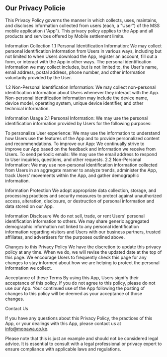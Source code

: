 ## Our Privacy Policie
This Privacy Policy governs the manner in which  collects, uses, maintains, and discloses information collected from users (each, a "User") of the MSS mobile application ("App"). This privacy policy applies to the App and all products and services offered by Mobile settlement limite.

Information Collection
1.1 Personal Identification Information:
We may collect personal identification information from Users in various ways, including but not limited to when Users download the App, register an account, fill out a form, or interact with the App in other ways. The personal identification information we may collect includes, but is not limited to, the User's name, email address, postal address, phone number, and other information voluntarily provided by the User.

1.2 Non-Personal Identification Information:
We may collect non-personal identification information about Users whenever they interact with the App. Non-personal identification information may include the device name, device model, operating system, unique device identifier, and other technical information.

Information Usage
2.1 Personal Information:
We may use the personal identification information provided by Users for the following purposes:

To personalize User experience: We may use the information to understand how Users use the features of the App and to provide personalized content and recommendations.
To improve our App: We continually strive to improve our App based on the feedback and information we receive from Users.
To send periodic emails: We may use the email address to respond to User inquiries, questions, and other requests.
2.2 Non-Personal Information:
We may use non-personal identification information collected from Users in an aggregate manner to analyze trends, administer the App, track Users' movements within the App, and gather demographic information.

Information Protection
We adopt appropriate data collection, storage, and processing practices and security measures to protect against unauthorized access, alteration, disclosure, or destruction of personal information and data stored on our App.

Information Disclosure
We do not sell, trade, or rent Users' personal identification information to others. We may share generic aggregated demographic information not linked to any personal identification information regarding visitors and Users with our business partners, trusted affiliates, and advertisers for the purposes outlined above.

Changes to this Privacy Policy
We have the discretion to update this privacy policy at any time. When we do, we will revise the updated date at the top of this page. We encourage Users to frequently check this page for any changes to stay informed about how we are helping to protect the personal information we collect.

Acceptance of these Terms
By using this App, Users signify their acceptance of this policy. If you do not agree to this policy, please do not use our App. Your continued use of the App following the posting of changes to this policy will be deemed as your acceptance of those changes.

Contact Us

If you have any questions about this Privacy Policy, the practices of this App, or your dealings with this App, please contact us at info@mopawa.co.ke.

Please note that this is just an example and should not be considered legal advice. It is essential to consult with a legal professional or privacy expert to ensure compliance with applicable laws and regulations.
